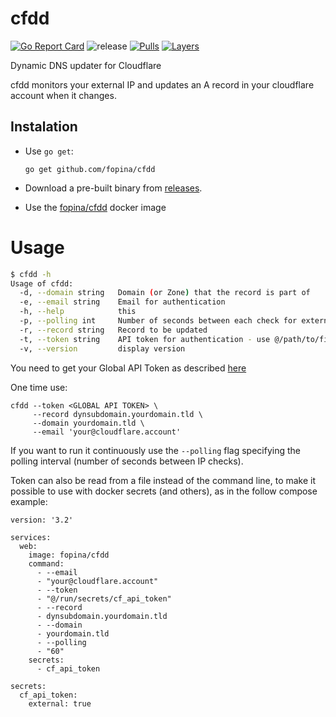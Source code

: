 # cfdd
[![Go Report Card](https://goreportcard.com/badge/github.com/fopina/cfdd)](https://goreportcard.com/report/github.com/fopina/cfdd)
![release](https://github.com/fopina/cfdd/workflows/release/badge.svg)
[![Pulls](https://img.shields.io/docker/pulls/fopina/cfdd.svg)](https://hub.docker.com/r/fopina/cfdd)
[![Layers](https://images.microbadger.com/badges/image/fopina/cfdd.svg)](https://hub.docker.com/r/fopina/cfdd)

Dynamic DNS updater for Cloudflare

cfdd monitors your external IP and updates an A record in your cloudflare account when it changes.

## Instalation

* Use `go get`:

  ```
  go get github.com/fopina/cfdd
  ```

* Download a pre-built binary from [releases](https://github.com/fopina/cfdd/releases).

* Use the [fopina/cfdd](https://hub.docker.com/r/fopina/cfdd) docker image

# Usage

```bash
$ cfdd -h
Usage of cfdd:
  -d, --domain string   Domain (or Zone) that the record is part of
  -e, --email string    Email for authentication
  -h, --help            this
  -p, --polling int     Number of seconds between each check for external IP (use 0 to run only once)
  -r, --record string   Record to be updated
  -t, --token string    API token for authentication - use @/path/to/file to read it from a file instead
  -v, --version         display version
```

You need to get your Global API Token as described [here](https://support.cloudflare.com/hc/en-us/articles/200167836-Managing-API-Tokens-and-Keys#12345682)

One time use:

```
cfdd --token <GLOBAL API TOKEN> \
     --record dynsubdomain.yourdomain.tld \
     --domain yourdomain.tld \
     --email 'your@cloudflare.account'
```

If you want to run it continuously use the `--polling` flag specifying the polling interval (number of seconds between IP checks).

Token can also be read from a file instead of the command line, to make it possible to use with docker secrets (and others), as in the follow compose example:

```
version: '3.2'

services:
  web:
    image: fopina/cfdd
    command:
      - --email
      - "your@cloudflare.account"
      - --token
      - "@/run/secrets/cf_api_token"
      - --record
      - dynsubdomain.yourdomain.tld
      - --domain
      - yourdomain.tld
      - --polling
      - "60"
    secrets:
      - cf_api_token

secrets:
  cf_api_token:
    external: true
```
